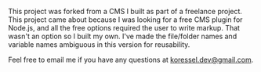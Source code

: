This project was forked from a CMS I built as part of a freelance project. This project came about because I was looking for a free CMS plugin for Node.js, and all the free options required the user to write markup. That wasn't an option so I built my own. I've made the file/folder names and variable names ambiguous in this version for reusability.

Feel free to email me if you have any questions at koressel.dev@gmail.com.